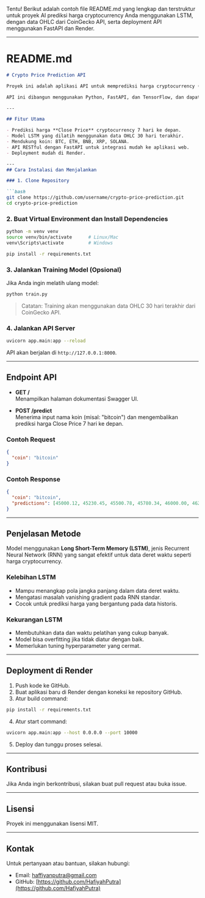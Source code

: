 Tentu! Berikut adalah contoh file README.md yang lengkap dan terstruktur untuk proyek AI prediksi 
harga cryptocurrency Anda menggunakan LSTM, dengan data OHLC dari CoinGecko API, serta deployment 
API menggunakan FastAPI dan Render.

---

# README.md

```markdown
# Crypto Price Prediction API

Proyek ini adalah aplikasi API untuk memprediksi harga cryptocurrency (BTC, ETH, BNB, XRP, SOLANA) 7 hari ke depan menggunakan model LSTM berbasis data OHLC (Open, High, Low, Close) selama 30 hari terakhir. Data diambil secara real-time dari CoinGecko API.

API ini dibangun menggunakan Python, FastAPI, dan TensorFlow, dan dapat dideploy dengan mudah di platform Render.

---

## Fitur Utama

- Prediksi harga **Close Price** cryptocurrency 7 hari ke depan.
- Model LSTM yang dilatih menggunakan data OHLC 30 hari terakhir.
- Mendukung koin: BTC, ETH, BNB, XRP, SOLANA.
- API RESTful dengan FastAPI untuk integrasi mudah ke aplikasi web.
- Deployment mudah di Render.

---
## Cara Instalasi dan Menjalankan

### 1. Clone Repository

```bash
git clone https://github.com/username/crypto-price-prediction.git
cd crypto-price-prediction
```

### 2. Buat Virtual Environment dan Install Dependencies

```bash
python -m venv venv
source venv/bin/activate      # Linux/Mac
venv\Scripts\activate         # Windows

pip install -r requirements.txt
```

### 3. Jalankan Training Model (Opsional)

Jika Anda ingin melatih ulang model:

```bash
python train.py
```

> Catatan: Training akan menggunakan data OHLC 30 hari terakhir dari CoinGecko API.

### 4. Jalankan API Server

```bash
uvicorn app.main:app --reload
```

API akan berjalan di `http://127.0.0.1:8000`.

---

## Endpoint API

- **GET /**  
  Menampilkan halaman dokumentasi Swagger UI.

- **POST /predict**  
  Menerima input nama koin (misal: "bitcoin") dan mengembalikan prediksi harga Close Price 7 hari ke depan.

### Contoh Request

```json
{
  "coin": "bitcoin"
}
```

### Contoh Response

```json
{
  "coin": "bitcoin",
  "predictions": [45000.12, 45230.45, 45500.78, 45780.34, 46000.00, 46250.12, 46500.45]
}
```

---

## Penjelasan Metode

Model menggunakan **Long Short-Term Memory (LSTM)**, jenis Recurrent Neural Network (RNN) yang sangat efektif untuk data deret waktu seperti harga cryptocurrency.

### Kelebihan LSTM

- Mampu menangkap pola jangka panjang dalam data deret waktu.
- Mengatasi masalah vanishing gradient pada RNN standar.
- Cocok untuk prediksi harga yang bergantung pada data historis.

### Kekurangan LSTM

- Membutuhkan data dan waktu pelatihan yang cukup banyak.
- Model bisa overfitting jika tidak diatur dengan baik.
- Memerlukan tuning hyperparameter yang cermat.

---

## Deployment di Render

1. Push kode ke GitHub.
2. Buat aplikasi baru di Render dengan koneksi ke repository GitHub.
3. Atur build command:

```bash
pip install -r requirements.txt
```

4. Atur start command:

```bash
uvicorn app.main:app --host 0.0.0.0 --port 10000
```

5. Deploy dan tunggu proses selesai.

---

## Kontribusi

Jika Anda ingin berkontribusi, silakan buat pull request atau buka issue.

---

## Lisensi

Proyek ini menggunakan lisensi MIT.

---

## Kontak

Untuk pertanyaan atau bantuan, silakan hubungi:

- Email: haffiyanputra@gmail.com
- GitHub: [https://github.com/HafiyahPutra](https://github.com/HafiyahPutra)
